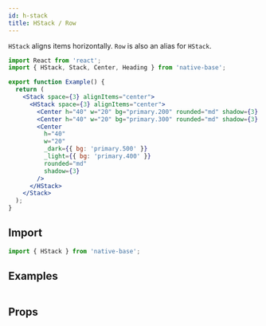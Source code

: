 ```yaml
---
id: h-stack
title: HStack / Row
---
```


`HStack` aligns items horizontally. `Row` is also an alias for `HStack`.

```jsx isShowcase
import React from 'react';
import { HStack, Stack, Center, Heading } from 'native-base';

export function Example() {
  return (
    <Stack space={3} alignItems="center">
      <HStack space={3} alignItems="center">
        <Center h="40" w="20" bg="primary.200" rounded="md" shadow={3} />
        <Center h="40" w="20" bg="primary.300" rounded="md" shadow={3} />
        <Center
          h="40"
          w="20"
          _dark={{ bg: 'primary.500' }}
          _light={{ bg: 'primary.400' }}
          rounded="md"
          shadow={3}
        />
      </HStack>
    </Stack>
  );
}
```

## Import

```jsx
import { HStack } from 'native-base';
```

## Examples

```ComponentSnackPlayer path=components,primitives,HStack,basic.tsx

```

## Props

```ComponentPropTable path=primitives,Stack,HStack.tsx

```
